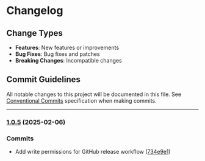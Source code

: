 # Changelog

## Change Types

- **Features**: New features or improvements
- **Bug Fixes**: Bug fixes and patches
- **Breaking Changes**: Incompatible changes

## Commit Guidelines

All notable changes to this project will be documented in this file. See [Conventional Commits](https://www.conventionalcommits.org/) specification when making commits.

---
### [1.0.5](https://github.com/sichang824/RustyTag/compare/1.0.4...1.0.5) (2025-02-06)

### Commits

* Add write permissions for GitHub release workflow ([734e9e1](https://github.com/sichang824/RustyTag/commit/734e9e12c217a1b5cb2b903d71d8b57e0b416296))


